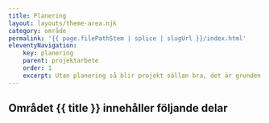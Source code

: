 ```yaml
---
title: Planering
layout: layouts/theme-area.njk
category: område
permalink: '{{ page.filePathStem | splice | slugUrl }}/index.html'
eleventyNavigation:
    key: planering
    parent: projektarbete
    order: 1
    excerpt: Utan planering så blir projekt sällan bra, det är grunden och en förutsättning för arbetet
---
```


## Området {{ title }} innehåller följande delar
